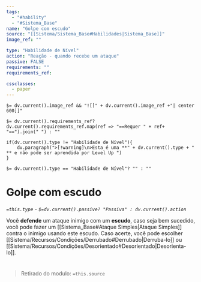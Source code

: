 ```yaml
---
tags:
  - "#hability"
  - "#Sistema_Base"
name: "Golpe com escudo"
source: "[[Sistema/Sistema_Base#Habilidades|Sistema_Base]]"
image_ref: ""

type: "Habilidade de Nível"
action: "Reação - quando recebe um ataque"
passive: FALSE
requirements: ""
requirements_ref:  

cssclasses:
  - paper
---
```

`$= dv.current().image_ref && "![[" + dv.current().image_ref +"| center 600]]"`


`$= dv.current().requirements_ref? dv.current().requirements_ref.map(ref => "==Requer " + ref+ "==").join(" ") : ""`

```dataviewjs
if(dv.current().type != "Habilidade de Nível"){
	dv.paragraph(">[!warning]\n>Esta é uma **" + dv.current().type + " ** e não pode ser aprendida por Level Up ")
}
```


`$= dv.current().type == "Habilidade de Nível"? "" : ""`
# Golpe com escudo
*`=this.type` - `$=dv.current().passive? "Passiva" : dv.current().action`*

Você **defende** um ataque inimigo com um **escudo**, caso seja bem sucedido, você pode fazer um [[Sistema_Base#Ataque Simples|Ataque Simples]] contra o inimigo usando este escudo. Caso acerte, você pode escolher [[Sistema/Recursos/Condições/Derrubado#Derrubado|Derruba-lo]] ou 
[[Sistema/Recursos/Condições/Desorientado#Desorientado|Desorienta-lo]].


#
> Retirado do modulo: `=this.source`